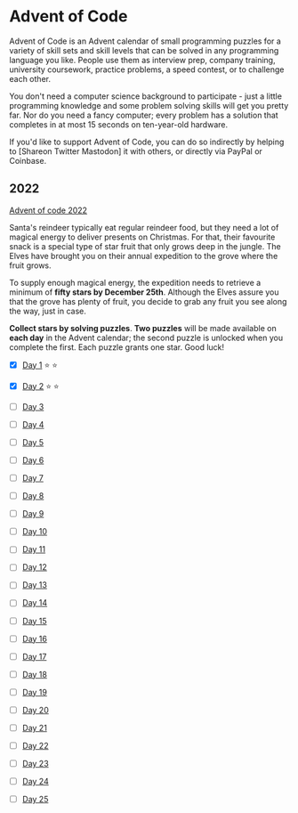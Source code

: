# Advent of Code
Advent of Code is an Advent calendar of small programming puzzles for a variety of skill sets and skill levels that can be solved in any programming language you like. People use them as interview prep, company training, university coursework, practice problems, a speed contest, or to challenge each other.

You don't need a computer science background to participate - just a little programming knowledge and some problem solving skills will get you pretty far. Nor do you need a fancy computer; every problem has a solution that completes in at most 15 seconds on ten-year-old hardware.

If you'd like to support Advent of Code, you can do so indirectly by helping to [Shareon Twitter Mastodon] it with others, or directly via PayPal or Coinbase.

## 2022

[Advent of code 2022](https://adventofcode.com/2022)

Santa's reindeer typically eat regular reindeer food, but they need a lot of magical energy to deliver presents on Christmas. For that, their favourite snack is a special type of star fruit that only grows deep in the jungle. The Elves have brought you on their annual expedition to the grove where the fruit grows.

To supply enough magical energy, the expedition needs to retrieve a minimum of **fifty stars by December 25th**. Although the Elves assure you that the grove has plenty of fruit, you decide to grab any fruit you see along the way, just in case.

**Collect stars by solving puzzles**. **Two puzzles** will be made available on **each day** in the Advent calendar; the second puzzle is unlocked when you complete the first. Each puzzle grants one star. Good luck!


- [x] [Day 1](https://adventofcode.com/2022/day/1) ⭐ ⭐
- [x] [Day 2](https://adventofcode.com/2022/day/2) ⭐ ⭐
- [ ] [Day 3](https://adventofcode.com/2022/day/3)
- [ ] [Day 4](https://adventofcode.com/2022/day/4)
- [ ] [Day 5](https://adventofcode.com/2022/day/5)
- [ ] [Day 6](https://adventofcode.com/2022/day/6)
- [ ] [Day 7](https://adventofcode.com/2022/day/7)
- [ ] [Day 8](https://adventofcode.com/2022/day/8)
- [ ] [Day 9](https://adventofcode.com/2022/day/9)
- [ ] [Day 10](https://adventofcode.com/2022/day/10)
- [ ] [Day 11](https://adventofcode.com/2022/day/11)
- [ ] [Day 12](https://adventofcode.com/2022/day/12)
- [ ] [Day 13](https://adventofcode.com/2022/day/13)
- [ ] [Day 14](https://adventofcode.com/2022/day/14)
- [ ] [Day 15](https://adventofcode.com/2022/day/15)
- [ ] [Day 16](https://adventofcode.com/2022/day/16)
- [ ] [Day 17](https://adventofcode.com/2022/day/17)
- [ ] [Day 18](https://adventofcode.com/2022/day/18)
- [ ] [Day 19](https://adventofcode.com/2022/day/19)
- [ ] [Day 20](https://adventofcode.com/2022/day/20)
- [ ] [Day 21](https://adventofcode.com/2022/day/21)
- [ ] [Day 22](https://adventofcode.com/2022/day/22)
- [ ] [Day 23](https://adventofcode.com/2022/day/23)
- [ ] [Day 24](https://adventofcode.com/2022/day/24)
- [ ] [Day 25](https://adventofcode.com/2022/day/25)

